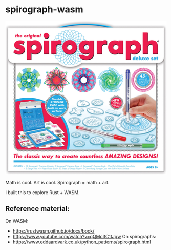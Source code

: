 # spirograph-wasm

![Spirograph](spirograph.jpg)

Math is cool. Art is cool. Spirograph = math + art.

I built this to explore Rust + WASM.

## Reference material:

On WASM:

- https://rustwasm.github.io/docs/book/
- https://www.youtube.com/watch?v=qQMc3C1tJgw
  On spirographs:
- https://www.eddaardvark.co.uk/python_patterns/spirograph.html
